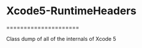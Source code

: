 Xcode5-RuntimeHeaders
=====================
=====================

Class dump of all of the internals of Xcode 5
